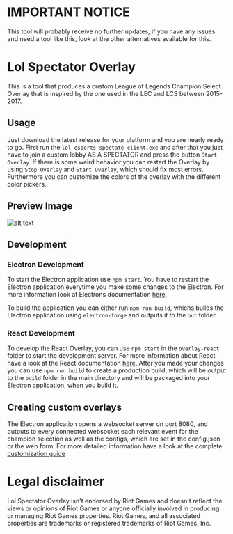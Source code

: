 # IMPORTANT NOTICE
This tool will probably receive no further updates, if you have any issues and need a tool like this, look at the other alternatives available for this.

# Lol Spectator Overlay

This is a tool that produces a custom League of Legends Champion Select Overlay that is inspired by the one used in the LEC and LCS between 2015-2017.


## Usage

Just download the latest release for your platform and you are nearly ready to go. 
First run the `lol-esports-spectate-client.exe` and after that you just have to join a custom lobby AS A SPECTATOR and press the button `Start Overlay`. 
If there is some weird behavior you can restart the Overlay by using `Stop Overlay` and `Start Overlay`, which should fix most errors.
Furthermore you can customize the colors of the overlay with the different color pickers.   

## Preview Image

![alt text](example.png "Logo Title Text 1")


## Development

### Electron Development

To start the Electron application use `npm start`. You have to restart the Electron application everytime you make some changes to the Electron.
For more information look at Electrons documentation [here](https://www.electronjs.org/docs).

To build the application you can either run `npm run build`, whichs builds the Electron application using `electron-forge` and outputs it to the `out` folder.

### React Development

To develop the React Overlay, you can use `npm start` in the `overlay-react` folder to start the development server. For more information about React have a look at the React documentation [here](https://reactjs.org/docs/getting-started.html).
After you made your changes you can use `npm run build` to create a production build, which will be output to the `build` folder in the main directory and will be packaged into your Electron application, when you build it.
## Creating custom overlays

The Electron application opens a websocket server on port 8080, and outputs to every connected websocket each relevant event for the champion selection as well as the configs, which are set in the config.json or the web form.
For more detailed information have a look at the complete [customization guide](./Customize.md)

# Legal disclaimer

Lol Spectator Overlay isn't endorsed by Riot Games and doesn't reflect the views or opinions of Riot Games or anyone officially involved in producing or managing Riot Games properties. Riot Games, and all associated properties are trademarks or registered trademarks of Riot Games, Inc.
